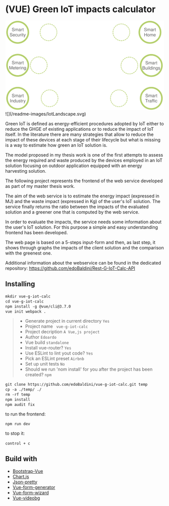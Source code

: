 # (VUE) Green IoT impacts calculator

 <img src="/readme-images/IotLandscape.svg" alt="BootstrapVue"/>
 ![](/readme-images/IotLandscape.svg)
 
Green IoT is defined as energy-efficient procedures adopted by IoT either to reduce the GHGE of existing applications or to reduce the impact of IoT itself. In the literature there are many strategies that allow to reduce the impact of these devices at each stage of their lifecycle but what is missing is a way to estimate how green an IoT solution is.

The model proposed in my thesis work is one of the first attempts to assess the energy required and waste produced by the devices employed in an IoT solution  focusing on outdoor application equipped with an energy harvesting solution.

The following project represents the frontend of the web service developed as part of my master thesis work.

The aim of the web service is to estimate the energy impact (expressed in MJ) and the waste impact (expressed in Kg) of the user's IoT solution. The service finally returns the ratio between the impacts of the evaluated solution and a greener one that is computed by the web service.

In order to evaluate the impacts, the service needs some information about the user's IoT solution. For this purpose a simple and easy understanding frontend has been developed. 

The web page is based on a 5-steps input-form and then, as last step, it shows through graphs the impacts of the client solution and the comparison with the greenest one. 

Additional information about the webservice can be found in the dedicated repository: https://github.com/edoBaldini/Rest-G-IoT-Calc-API

## Installing	

```
mkdir vue-g-iot-calc
cd vue-g-iot-calc
npm install -g @vue/cli@3.7.0
vue init webpack .
```

> - Generate project in current directory ```Yes```
> - Project name ``` vue-g-iot-calc```
> - Project decription ```A Vue,js project```
> - Author ```Edoardo```
> - Vue build ```standalone```
> - Install vue-router? ```Yes```
> - Use ESLint to lint yout code? ```Yes```
> - Pick an ESLint preset ```Airbnb```
> - Set up unit tests ```No```
> - Should we run 'nom install' for you after the project has been created? ```npm```

```
git clone https://github.com/edoBaldini/vue-g-iot-calc.git temp
cp -a ./temp/ ./
rm -rf temp
npm install
npm audit fix
```

to run the frontend:

```
npm run dev
```

to stop it:

```control + c```

## Build with

- <a href="https://bootstrap-vue.js.org/">Bootstrap-Vue</a>
- <a href="https://www.chartjs.org/">Chart.js</a>
- <a href="https://www.npmjs.com/package/vue-json-pretty">Json-pretty</a>
- <a href="https://github.com/vue-generators/vue-form-generator">Vue-form-generator</a>
- <a href="https://github.com/BinarCode/vue-form-wizard">Vue-form-wizard</a>
- <a href="https://www.npmjs.com/package/vue-videobg">Vue-videobg</a>
